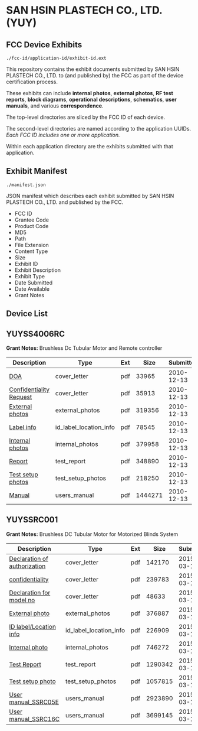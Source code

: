 # SAN HSIN PLASTECH CO., LTD. (YUY)
## FCC Device Exhibits

```
./fcc-id/application-id/exhibit-id.ext
```

This repository contains the exhibit documents submitted by SAN HSIN PLASTECH CO., LTD. to (and published by) the FCC as part of the device certification process.

These exhibits can include **internal photos**, **external photos**, **RF test reports**, **block diagrams**, **operational descriptions**, **schematics**, **user manuals**, and various **correspondence**.

The top-level directories are sliced by the FCC ID of each device.

The second-level directories are named according to the application UUIDs. *Each FCC ID includes one or more application.*

Within each application directory are the exhibits submitted with that application. 

## Exhibit Manifest

```
./manifest.json
```

JSON manifest which describes each exhibit submitted by SAN HSIN PLASTECH CO., LTD. and published by the FCC.

- FCC ID
- Grantee Code
- Product Code
- MD5
- Path
- File Extension
- Content Type
- Size
- Exhibit ID
- Exhibit Description
- Exhibit Type
- Date Submitted
- Date Available
- Grant Notes

## Device List
## YUYSS4006RC
**Grant Notes:** Brushless Dc Tubular Motor and Remote controller

| Description | Type | Ext | Size | Submitted | Available |
| ----------- | ---- | --- | ---- | --------- | --------- |
| [DOA](YUYSS4006RC/2be80ba27528daf97a4ccbf3338cc103/1389586.pdf) | cover_letter | pdf | 33965 | 2010-12-13 | 2010-12-14 |
| [Confidentiality Request](YUYSS4006RC/2be80ba27528daf97a4ccbf3338cc103/1389587.pdf) | cover_letter | pdf | 35913 | 2010-12-13 | 2010-12-14 |
| [External photos](YUYSS4006RC/2be80ba27528daf97a4ccbf3338cc103/1389588.pdf) | external_photos | pdf | 319356 | 2010-12-13 | 2010-12-14 |
| [Label info](YUYSS4006RC/2be80ba27528daf97a4ccbf3338cc103/1389589.pdf) | id_label_location_info | pdf | 78545 | 2010-12-13 | 2010-12-14 |
| [Internal photos](YUYSS4006RC/2be80ba27528daf97a4ccbf3338cc103/1389590.pdf) | internal_photos | pdf | 379958 | 2010-12-13 | 2010-12-14 |
| [Report](YUYSS4006RC/2be80ba27528daf97a4ccbf3338cc103/1389593.pdf) | test_report | pdf | 348890 | 2010-12-13 | 2010-12-14 |
| [Test setup photos](YUYSS4006RC/2be80ba27528daf97a4ccbf3338cc103/1389594.pdf) | test_setup_photos | pdf | 218250 | 2010-12-13 | 2010-12-14 |
| [Manual](YUYSS4006RC/2be80ba27528daf97a4ccbf3338cc103/1389595.pdf) | users_manual | pdf | 1444271 | 2010-12-13 | 2010-12-14 |
## YUYSSRC001
**Grant Notes:** Brushless DC Tubular Motor for Motorized Blinds System

| Description | Type | Ext | Size | Submitted | Available |
| ----------- | ---- | --- | ---- | --------- | --------- |
| [Declaration of authorization](YUYSSRC001/49816916bab992127c028c4b9a72ba2f/2558201.pdf) | cover_letter | pdf | 142170 | 2015-03-18 | 2015-03-25 |
| [confidentiality](YUYSSRC001/49816916bab992127c028c4b9a72ba2f/2558202.pdf) | cover_letter | pdf | 239783 | 2015-03-18 | 2015-03-25 |
| [Declaration for model no](YUYSSRC001/49816916bab992127c028c4b9a72ba2f/2558203.pdf) | cover_letter | pdf | 48633 | 2015-03-18 | 2015-03-25 |
| [External photo](YUYSSRC001/49816916bab992127c028c4b9a72ba2f/2558208.pdf) | external_photos | pdf | 376887 | 2015-03-18 | 2015-03-25 |
| [ID label/Location info](YUYSSRC001/49816916bab992127c028c4b9a72ba2f/2558206.pdf) | id_label_location_info | pdf | 226909 | 2015-03-18 | 2015-03-25 |
| [Internal photo](YUYSSRC001/49816916bab992127c028c4b9a72ba2f/2558209.pdf) | internal_photos | pdf | 746272 | 2015-03-18 | 2015-03-25 |
| [Test Report](YUYSSRC001/49816916bab992127c028c4b9a72ba2f/2558200.pdf) | test_report | pdf | 1290342 | 2015-03-18 | 2015-03-25 |
| [Test setup photo](YUYSSRC001/49816916bab992127c028c4b9a72ba2f/2558207.pdf) | test_setup_photos | pdf | 1057815 | 2015-03-18 | 2015-03-25 |
| [User manual_SSRC05E](YUYSSRC001/49816916bab992127c028c4b9a72ba2f/2558204.pdf) | users_manual | pdf | 2923890 | 2015-03-18 | 2015-03-25 |
| [User manual_SSRC16C](YUYSSRC001/49816916bab992127c028c4b9a72ba2f/2558205.pdf) | users_manual | pdf | 3699145 | 2015-03-18 | 2015-03-25 |
